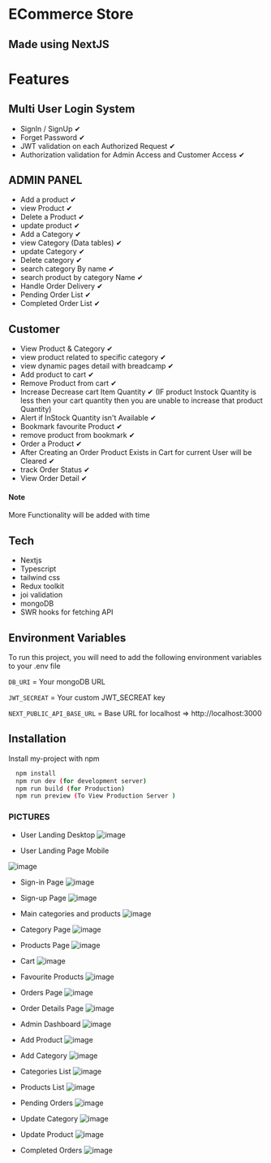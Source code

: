 # ECommerce Store
## Made using NextJS 

# Features

## Multi User Login System

- SignIn / SignUp ✔
- Forget Password ✔
- JWT validation on each Authorized Request ✔
- Authorization validation for Admin Access and Customer Access ✔

## ADMIN PANEL

- Add a product ✔
- view Product ✔
- Delete a Product ✔
- update product ✔
- Add a Category ✔
- view Category (Data tables) ✔
- update Category ✔
- Delete category ✔
- search category By name ✔
- search product by category Name ✔
- Handle Order Delivery ✔
- Pending Order List ✔
- Completed Order List ✔

## Customer

- View Product & Category ✔
- view product related to specific category ✔
- view dynamic pages detail with breadcamp ✔
- Add product to cart ✔
- Remove Product from cart ✔
- Increase Decrease cart Item Quantity ✔ (IF product Instock Quantity is less then your cart quantity then you are unable to increase that product Quantity)
- Alert if InStock Quantity isn't Available ✔
- Bookmark favourite Product ✔
- remove product from bookmark ✔
- Order a Product ✔
- After Creating an Order Product Exists in Cart for current User will be Cleared ✔
- track Order Status ✔
- View Order Detail ✔

#### Note

More Functionality will be added with time

## Tech

- Nextjs
- Typescript
- tailwind css
- Redux toolkit
- joi validation
- mongoDB
- SWR hooks for fetching API

## Environment Variables

To run this project, you will need to add the following environment variables to your .env file

`DB_URI` = Your mongoDB URL

`JWT_SECREAT` = Your custom JWT_SECREAT key

`NEXT_PUBLIC_API_BASE_URL` = Base URL for localhost => http://localhost:3000

## Installation

Install my-project with npm

```bash
  npm install
  npm run dev (for development server)
  npm run build (for Production)
  npm run preview (To View Production Server )
```

### PICTURES

- User Landing Desktop
![image](https://github.com/user-attachments/assets/858bd3ae-e1b4-466a-93d8-7699af940922)

- User Landing Page Mobile 

![image](https://github.com/user-attachments/assets/e63e8720-9e52-43ed-83c4-796a93e52e2a)

- Sign-in Page
![image](https://github.com/user-attachments/assets/f8076b1a-6b06-476a-a510-94bf315e94e0)

- Sign-up Page
![image](https://github.com/user-attachments/assets/f93710e2-23a9-4466-9769-6d7e8348260c)

- Main categories and products
![image](https://github.com/user-attachments/assets/918bc085-a93c-4a34-a381-9140480b33c5)

- Category Page
![image](https://github.com/user-attachments/assets/ae4b7bc5-5196-495d-9f5b-98654ca3f7ed)

- Products Page
![image](https://github.com/user-attachments/assets/eaa0681f-7465-4636-a1c3-1a5d42003a98)

- Cart 
![image](https://github.com/user-attachments/assets/4a64c6d4-b1a1-4f24-9099-d75fd1de502e)

- Favourite Products 
![image](https://github.com/user-attachments/assets/beda0c53-adec-4895-88ca-b8d1d5a405a5)

- Orders Page
![image](https://github.com/user-attachments/assets/2963f58f-cf7d-42c6-bd48-951d15d0f8a3)

- Order Details Page
![image](https://github.com/user-attachments/assets/a382d2b9-95bb-4915-ad8f-8715ec31d25a)

- Admin Dashboard
![image](https://github.com/user-attachments/assets/d5058fe9-b7b4-4eef-ab01-5bfb40818892)

- Add Product
![image](https://github.com/user-attachments/assets/75bd8f72-1073-4614-bf3e-fa5b12c54c9a)

- Add Category
![image](https://github.com/user-attachments/assets/dc916bbf-c339-44ca-b92b-a1e44c9e1d3f)

- Categories List 
![image](https://github.com/user-attachments/assets/15aac34d-add1-4126-965a-dc0862520242)

- Products List 
![image](https://github.com/user-attachments/assets/9e40f71f-eb1e-467e-983f-3652b759cd8b)

- Pending Orders
![image](https://github.com/user-attachments/assets/746c1e4a-bbce-40fc-90a6-2c05c1064d84)

- Update Category 
![image](https://github.com/user-attachments/assets/13f6e156-612f-4d49-96ac-feb7fe77e132)

- Update Product
![image](https://github.com/user-attachments/assets/59a6153e-5b28-4510-910d-2d065223bd45)

- Completed Orders
![image](https://github.com/user-attachments/assets/4ced91ab-fe64-4322-811a-93de1bbbd50b)

